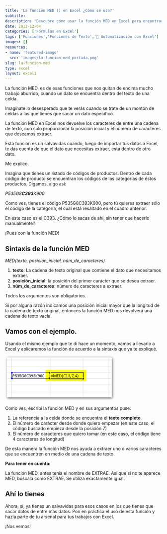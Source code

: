 ```yaml
---
title: 'La función MED () en Excel ¿Cómo se usa?'
subtitle: 
description: 'Descubre cómo usar la función MED en Excel para encontrar datos dentro del texto de una celda de manera sencilla.'
date: 2013-12-04
categories: ['Fórmulas en Excel']
tags: ['Funciones','Funciones de Texto','🤖 Automatización con Excel']
images: []
resources: 
- name: 'featured-image'
  src: 'images/la-funcion-med_portada.png'
slug: la-funcion-med
type: excel
layout: excel1
---
```


La función MED, es de esas funciones que nos quitan de encima mucho trabajo aburrido, cuando un dato se encuentra dentro del texto de una celda.

Imagínate lo desesperado que te verás cuando se trate de un montón de celdas a las que tienes que sacar un dato específico.

La función MED en Excel nos devuelve los caracteres de entre una cadena de texto, con solo proporcionar la posición inicial y el número de caracteres que deseamos extraer.

Esta función es un salvavidas cuando, luego de importar tus datos a Excel, te das cuenta de que el dato que necesitas extraer, está dentro de otro dato.

Me explico.

Imagina que tienes un listado de códigos de productos. Dentro de cada código de producto se encuentran los códigos de las categorías de éstos productos. Digamos, algo así:

_P535G8**C393**K900_

Como ves, tienes el código P535G8C393K900, pero tú quieres extraer sólo el código de la categoría, el cual está resaltado en el cuadro anterior.

En este caso es el C393. ¿Cómo lo sacas de ahí, sin tener que hacerlo manualmente?

¡Pues con la función MED!

## Sintaxis de la función MED

_MED(texto, posición\_inicial, núm\_de\_caracteres)_

1. **texto**: La cadena de texto original que contiene el dato que necesitamos extraer.
2. **posición\_inicial**: la posición del primer carácter que se desea extraer.
3. **núm\_de\_caracteres**: número de caracteres a extraer.

Todos los argumentos son obligatorios.

Si por alguna razón indicamos una posición inicial mayor que la longitud de la cadena de texto original, entonces la función MED nos devolverá una cadena de texto vacía.

## Vamos con el ejemplo.

Usando el mismo ejemplo que te di hace un momento, vamos a llevarlo a Excel y aplicaremos la función de acuerdo a la sintaxis que ya te expliqué.

[![La función MED](images/20131204-la-funcion-med-000171.png)](http://raymundoycaza.com/wp-content/uploads/20131204-la-funcion-med-000171.png)

Como ves, escribí la función MED y en sus argumentos puse:

1. La referencia a la celda donde se encuentra el **texto completo**.
2. El número de carácter desde donde quiero empezar (en este caso, el código buscado empieza desde la posición 7)
3. El número de caracteres que quiero tomar (en este caso, el código tiene 4 caracteres de longitud)

De esta manera la función MED nos ayuda a extraer uno o varios caracteres que se encuentren en medio de una cadena de texto.

**Para tener en cuenta:**

La función MED, antes tenía el nombre de EXTRAE. Así que si no te aparece MED, búscala como EXTRAE. Se utiliza exactamente igual.

## Ahí lo tienes

Ahora, sí, ya tienes un salvavidas para esos casos en los que tienes que sacar datos de entre más datos. Pon en práctica el uso de esta función y hazla parte de tu arsenal para tus trabajos con Excel.

¡Nos vemos!

